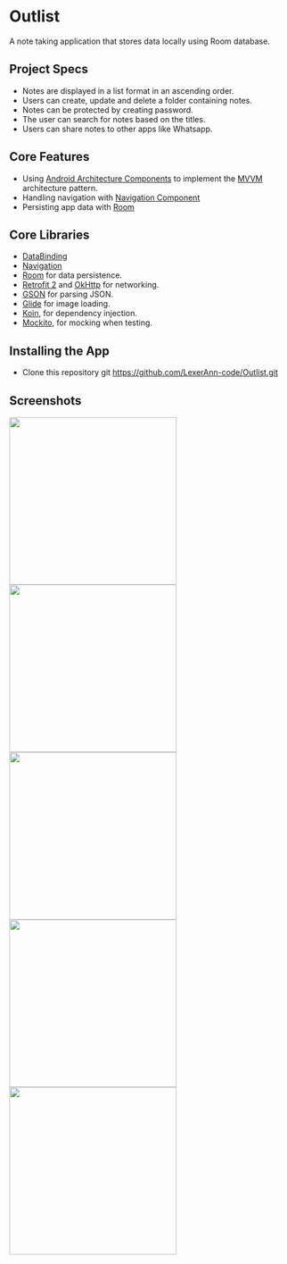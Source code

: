 # Outlist
A note taking application that stores data locally using Room database.

## Project Specs
*   Notes are displayed in a list format in an ascending order.
*   Users can create, update and delete a folder containing notes.
*   Notes can be protected by creating password.
*   The user can search for notes based on the titles.
*   Users can share notes to other apps like Whatsapp.

## Core Features
*   Using [Android Architecture Components](https://developer.android.com/topic/libraries/architecture/) to implement the [MVVM](https://medium.com/upday-devs/android-architecture-patterns-part-3-model-view-viewmodel-e7eeee76b73b) architecture pattern.
*   Handling navigation with [Navigation Component](https://developer.android.com/guide/navigation) 
*   Persisting app data with [Room](https://developer.android.com/topic/libraries/architecture/room)

## Core Libraries
*   [DataBinding](https://developer.android.com/topic/libraries/data-binding/)
*   [Navigation](https://developer.android.com/guide/navigation)
*   [Room](https://developer.android.com/topic/libraries/architecture/room) for data persistence.
*   [Retrofit 2](https://github.com/square/retrofit) and [OkHttp](https://github.com/square/okhttp) for networking.
*   [GSON](https://github.com/google/gson) for parsing JSON.
*   [Glide](https://github.com/bumptech/glide) for image loading.
*   [Koin](https://insert-koin.io), for dependency injection.  
*   [Mockito](https://site.mockito.org/), for mocking when testing.

## Installing the App
*   Clone this repository
git https://github.com/LexerAnn-code/Outlist.git

## Screenshots
<img src="/screenshots/Screenshot (130).png" width="300"/> <img src="/screenshots/Screenshot (132).png" width="300"/> <img src="/screenshots/Screenshot (133).png" width="300"/> <img src="/screenshots/Screenshot (134).png" width="300"/> <img src="/screenshots/Screenshot (135).png" width="300"/> 



 

